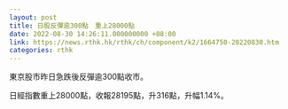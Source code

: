 ```yaml
---
layout: post
title: 日股反彈逾300點　重上28000點
date: 2022-08-30 14:26:11.000000000 +08:00
link: https://news.rthk.hk/rthk/ch/component/k2/1664750-20220830.htm
categories: rthk
---
```


東京股市昨日急跌後反彈逾300點收市。

日經指數重上28000點，收報28195點，升316點，升幅1.14%。

